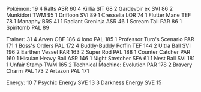 Pokémon: 19
4 Ralts ASR 60
4 Kirlia SIT 68
2 Gardevoir ex SVI 86
2 Munkidori TWM 95
1 Drifloon SVI 89
1 Cresselia LOR 74
1 Flutter Mane TEF 78
1 Manaphy BRS 41
1 Radiant Greninja ASR 46
1 Scream Tail PAR 86
1 Spiritomb PAL 89

Trainer: 31
4 Arven OBF 186
4 Iono PAL 185
1 Professor Turo's Scenario PAR 171
1 Boss's Orders PAL 172
4 Buddy-Buddy Poffin TEF 144
2 Ultra Ball SVI 196
2 Earthen Vessel PAR 163
2 Super Rod PAL 188
1 Counter Catcher PAR 160
1 Hisuian Heavy Ball ASR 146
1 Night Stretcher SFA 61
1 Nest Ball SVI 181
1 Unfair Stamp TWM 165
2 Technical Machine: Evolution PAR 178
2 Bravery Charm PAL 173
2 Artazon PAL 171

Energy: 10
7 Psychic Energy SVE 13
3 Darkness Energy SVE 15
